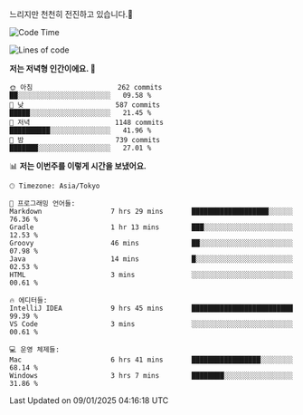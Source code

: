느리지만 천천히 전진하고 있습니다.🐢

<!--START_SECTION:waka-->
![Code Time](http://img.shields.io/badge/Code%20Time-1%2C512%20hrs%2019%20mins-blue)

![Lines of code](https://img.shields.io/badge/%EC%A0%80%EB%8A%94%20%EC%97%AC%ED%83%9C%EA%B9%8C%EC%A7%80%20-919.0%20thousand%20%EC%A4%84%EC%9D%98%20%EC%BD%94%EB%93%9C%EB%A5%BC%20%EC%9E%91%EC%84%B1%ED%96%88%EC%96%B4%EC%9A%94.-blue)

**저는 저녁형 인간이에요. 🦉** 

```text
🌞 아침                     262 commits         ██░░░░░░░░░░░░░░░░░░░░░░░   09.58 % 
🌆 낮　                     587 commits         █████░░░░░░░░░░░░░░░░░░░░   21.45 % 
🌃 저녁                     1148 commits        ██████████░░░░░░░░░░░░░░░   41.96 % 
🌙 밤　                     739 commits         ███████░░░░░░░░░░░░░░░░░░   27.01 % 
```


📊 **저는 이번주를 이렇게 시간을 보냈어요.** 

```text
🕑︎ Timezone: Asia/Tokyo

💬 프로그래밍 언어들: 
Markdown                 7 hrs 29 mins       ███████████████████░░░░░░   76.36 % 
Gradle                   1 hr 13 mins        ███░░░░░░░░░░░░░░░░░░░░░░   12.53 % 
Groovy                   46 mins             ██░░░░░░░░░░░░░░░░░░░░░░░   07.98 % 
Java                     14 mins             █░░░░░░░░░░░░░░░░░░░░░░░░   02.53 % 
HTML                     3 mins              ░░░░░░░░░░░░░░░░░░░░░░░░░   00.61 % 

🔥 에디터들: 
IntelliJ IDEA            9 hrs 45 mins       █████████████████████████   99.39 % 
VS Code                  3 mins              ░░░░░░░░░░░░░░░░░░░░░░░░░   00.61 % 

💻 운영 체제들: 
Mac                      6 hrs 41 mins       █████████████████░░░░░░░░   68.14 % 
Windows                  3 hrs 7 mins        ████████░░░░░░░░░░░░░░░░░   31.86 % 
```


 Last Updated on 09/01/2025 04:16:18 UTC
<!--END_SECTION:waka-->
